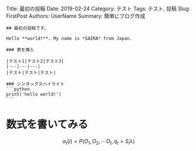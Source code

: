 Title: 最初の投稿
Date: 2019-02-24
    Category: テスト
    Tags: テスト, 投稿
    Slug: FirstPost
    Authors: UserName
    Summary: 簡単にブログ作成

    ## 最初の投稿です。

    Hello **world!**. My name is *SAIRA* from Japan.

    ### 表を挿入

    |テスト1|テスト2|テスト3|
    |---|---|---|
    |テスト|テスト|テスト|

    ### シンタックスハイライト
    ```python
    print('hello world!')
    ```

# 数式を書いてみる
  $$ \alpha_t(i) = P(O_1, O_2, \cdots O_t, q_t= S_i \lambda) $$
